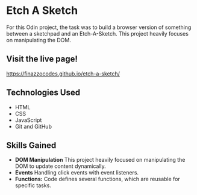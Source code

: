 # Etch A Sketch

For this Odin project, the task was to build a browser version of something between a sketchpad and an Etch-A-Sketch. This project heavily focuses on manipulating the DOM.

## Visit the live page!

https://finazzocodes.github.io/etch-a-sketch/

## Technologies Used

- HTML
- CSS
- JavaScript
- Git and GitHub

## Skills Gained

- **DOM Manipulation** This project heavily focused on manipulating the DOM to update content dynamically.
- **Events** Handling click events with event listeners.
- **Functions:** Code defines several functions, which are reusable for specific tasks.
